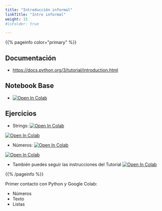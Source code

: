 ```yaml
---
title: "Introducción informal"
linkTitle: "Intro informal"
weight: 15
#isFolder: true

---
```


{{% pageinfo color="primary" %}}
## Documentación
* https://docs.python.org/3/tutorial/introduction.html

## Notebook Base
* <a target="_blank" href="https://colab.research.google.com/github/lmorillas/curso-python-iot/blob/main/notebooks/primeros-pasos.ipynb">
  <img src="https://colab.research.google.com/assets/colab-badge.svg" alt="Open In Colab"/>
</a>

## Ejercicios
* Strings:  <a target="_blank" href="https://colab.research.google.com/github/lmorillas/Introduccion-Python-3/blob/curso-py-iot/notebooks/beginner/notebooks/01_strings.ipynb">
  <img src="https://colab.research.google.com/assets/colab-badge.svg" alt="Open In Colab"/>
</a>
 <a target="_blank" href="https://colab.research.google.com/github/lmorillas/Introduccion-Python-3/blob/curso-py-iot/notebooks/beginner/exercises/01_strings_exercise.ipynb">
  <img src="https://colab.research.google.com/assets/colab-badge.svg" alt="Open In Colab"/>
</a>

* Números:  <a target="_blank" href="https://colab.research.google.com/github/lmorillas/Introduccion-Python-3/blob/curso-py-iot/notebooks/beginner/notebooks/02_numbers.ipynb">
  <img src="https://colab.research.google.com/assets/colab-badge.svg" alt="Open In Colab"/></a>
<a target="_blank" href="https://colab.research.google.com/github/lmorillas/Introduccion-Python-3/blob/curso-py-iot/notebooks/beginner/exercises/02_numbers_exercise.ipynb">
  <img src="https://colab.research.google.com/assets/colab-badge.svg" alt="Open In Colab"/></a>

* También puedes seguir las instrucciones del Tutorial  <a target="_blank" href="https://colab.research.google.com/github/lmorillas/curso-python-iot/blob/main/notebooks/primeros-pasos-ejercicios.ipynb">
  <img src="https://colab.research.google.com/assets/colab-badge.svg" alt="Open In Colab"/></a>

{{% /pageinfo %}}

Primer contacto con Python y Google Colab: 
* Números
* Texto
* Listas